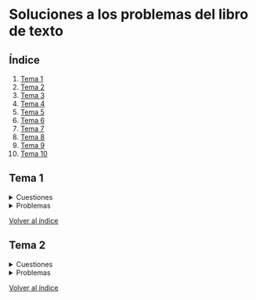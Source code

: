 

# Soluciones a los problemas del libro de texto

## Índice

1. [Tema 1](#tema-1)
2. [Tema 2](#tema-2)
3. [Tema 3](#tema-3)
4. [Tema 4](#tema-4)
5. [Tema 5](#tema-5)
6. [Tema 6](#tema-6)
7. [Tema 7](#tema-7)
8. [Tema 8](#tema-8)
9. [Tema 9](#tema-9)
10. [Tema 10](#tema-10)

## Tema 1
<details>
<summary>Cuestiones</summary>
<br>

### Q1-1. Identifique los cinco componentes de un sistema de comunicación de datos.

Los cinco componentes son el **mensaje**, el **emisor**, el **receptor**, el **medio de transmisión** y el **protocolo**. (p.4-5) 
  
---

### Q1-2. ¿Cuáles son los tres criterios necesarios para que una red sea eficiente y efectiva?

Los tres criterios son **rendimiento**, **fiabilidad** y **seguridad**. (p.7-8)
  
---  

### Q1-3. ¿Cuáles son las ventajas de una conexión multipunto sobre una punto a punto?

Algunas ventajas de conexión multipunto frente a conexión punto a punto pueden ser **bajo coste** y **facilidad de instalación**. (p.8)

---
  
### Q1-4. ¿Cuáles son los dos tipos de configuración de línea?

Los dos tipos son **punto a punto** y **multipunto**. (p.8)

  ---
  
### Q1-5. Clasifique las cuatro topologías básicas de red en términos de configuración de la línea.

Topologías de **malla**, **estrella** y **anillo** corresponden a una conexión **punto a punto**.
La topología en **bus** corresponde a una conexión **multipunto**. (p.9-12)

  ---
    
### Q1-6. ¿Cuáles son las diferencias entre los modos de transmisión semidúplex y dúplex?

En transmisión **semidúplex** solo una entidad puede transmitir a la vez; en una transmisión **dúplex** las dos entidades pueden transmitir a la vez.
  
  ---

### Q1-7. Nombre los cuatro tipos básicos de topología de red y cite una ventaja de cada tipo.

- **Malla**: Cada conexión solo transporta la información necesaria. Es robusta. **Privacidad y seguridad**.
- **Estrella**: Más barata que malla. Facil de configurar. **Robusta**.
- **Bus**: **Sencilla de instalar**. Barata.
- **Anillo**: Facil de instalar y reconfigurar. **Fallos son faciles de aislar**.

Estas topologias también presentan algunas desventajas:

- Malla: Dificil de instalar y mantener. Problemas de espacio físico para cables. Puede ser muy cara.
- Estrella: Dependiente del concentrador (hub). Requiere mucho cable.
- Bus: Dificil de reconectar y de aislar fallos.. Dificil de conectar más dispositivos. Degradación de la señal con la distancia. Muy sensible a fallos.
- Anillo: Rotura en el anillo puede inhabilitar la red. Restricciones por maxima longitud del anillo o número de dispositivos. (p.9-12)

  ---
  
### Q1-8. Para una red con n dispositivos, ¿cuál es el número de enlaces de cable necesarios para una malla, un anillo, un bus y una topología en estrella?

- **Malla**: n(n-1)/2
- **Anillo**: n
- **Bus**: n+1
- **Estrella**: n
  
  ---

### Q1-9. ¿Cuáles son algunos de los factores que determinan que una red sea una LAN o una WAN

Los factores generales son **tamaño**, **distancias cubiertas por la red**, **estructura** y **titularidad de la propiedad**. (p.14)

  ---
  
### Q1-10. ¿Qué es un internet? ¿Qué es Internet?

Un internet es una interconexión de redes. Internet es el nombre de una red global específica.
  
  ---

### Q1-11. ¿Por qué se necesitan los protocolos?

Un protocolo define qué es comunicado, cuándo y de qué manera. Esto **proporciona una transferencia precisa y oportuna de información entre diferentes dispositivos en una red**.

  ---   
  
### Q1-12. En una LAN con un interruptor de capa de enlace (Figura 1.8b ), el Host 1 quiere enviar un mensaje al Host 3. Dado que la comunicación es a través del interruptor de capa de enlace, ¿el interruptor debe tener una dirección? Desarróllelo.

Un interruptor de capa de enlace es un conmutador (switch). Un dispositivo de este tipo no requiere tener asignada ninguna dirección ni física (MAC) ni lógica (IP). Lo que si tiene que hacer es consultar las direcciones físicas (MAC) de las tramas que le llegan para poder encaminarlas por el puerto de salida correspondiente tras consultar la tabla que vinvula direcciones y puertos.

Si es un conmutador de gama alta (gestionable) puede tener dirección MAC asignada para poder establecer conexiones con él desde una terminal de control pero sería para tareas de configuración del equipo.
  
  ---

### Q1-13. ¿Cuántas redes WAN punto a punto se necesitan para conectar n redes LAN si cada red LAN debe ser capaz de comunicarse directamente con cualquier otra red LAN

Cada LAN se conecta a las (n-1) LANs restantes. Esto representa n(n-1) conexiones. Como las conexiones pueden ser usadas en ambas direcciones, solo necesitaremos la mitad de esas conexiones, por lo tanto la respuesta es **n(n − 1)/2**.

  ---
  
### Q1-14. Cuando usamos los teléfonos locales para hablar con un amigo, ¿estamos usando una red de conmutación de circuitos o una red de conmutación de paquetes?

Una red de **conmutación de circuitos**. Se trata de una conexión dedicada, donde la información se transmite directamente sin cola o retraso.(p.15-17)

  ---
  
### Q1-15. Cuando un residente utiliza un servicio de marcación o DLS para conectarse a Internet, ¿cuál es el papel de la compañía telefónica?

La compañia telefónica  actua como un **ISP (Proveedor de Servicios de Internet)**. La conexión del residente a la compañia telefónica es un acceso WAN punto a punto que conecta el domicilio a Internet. La compañia telefónica provee al residente con los servicios necesarios, como por ejemplo correo electrónico. (p.18-19)

  ---
  
### Q1-16. ¿Cuál es el primer principio que discutimos en este capítulo para la arquitectura por niveles de protocolo que debe seguirse para que la comunicación sea bidireccional?

El primer principio dice que para tener comunicación bidireccional, cada nivel debe ser capaz de realizar dos tareas opuestas, una en cada sentido. Esto en realidad está explicado en el siguiente tema.(p.34)

  ---
  
### Q1-17. Explique la diferencia entre un borrador de Internet y una propuesta de estándar.

Un **borrador de Internet** es un **documento de trabajo sin estatus oficial** y un tiempo de vida de seis meses. Puede convertirse en una propuesta de estándar después de seis meses si ha recibido suficiente atención en la comunidad de Internet. (p.22-23)

  ---
  
### Q1-18. Explique la diferencia entre una RFC requerida y una RFC recomendada.

La **RFC requerida** debe ser implementada por todos los sistemas de Internet, mientras que una **RFC recomendada** no es requerida pero su implementación, aunque por su utilidad se recomiende. 

  ---
  
### Q1-19. Explique la diferencia entre las tareas del IETF y del IRTF

El **IETF** (Grupo de Trabajo de Ingeniería de Internet) es responsable de **identificar problemas operacionales y proponer soluciones a estos problemas**. 
El **IRTF** (Grupo de Trabajo de Investigación de Internet) se centra en temas de **investigación a largo plazo**, como protocolos, aplicaciones, arquitectura y tecnología de Internet.

  
</details>

<details>
<summary>Problemas</summary>
<br>

### P1-1. ¿Cuál es el máximo número de carácteres o símbolos que se pueden representar con Unicode?
  
Con Unicode se pueden representar hasta **1,111,998** carácteres diferentes: 17 planos × 65,536 carácteres por plano - 2048 subrogados - 66 no-carácteres
  
---

### P1-2. Una imagen a color usa 16 bits para representar un pixel. ¿Cuál es el número máximo de colores diferentes que se pueden representar?

  Con 16 bits se pueden representar **2<sup>16</sup>=65536**  colores diferentes.
  
---  

### P1-3. Supón que seis dispositivos están organizados en una topología de malla. ¿Cuántos cables se necesitan? ¿Cuántos puertos son necesarios para cada dispositivo?

  - **Cables**: n<sub>cables</sub> = 6(6-1)/2 = **15**
  - **Puertos**: n<sub>puertos</sub> = 6-1 = **5**

---
  
### P1-4. Para cada una de las siguientes redes, comenta las consecuencias si una conexión falla.
### a. Cinco dispositivos conectados en malla
  Si la conexión falla, el resto de conexiones seguirán funcionando.
  
### b. Cinco dispositivos conectados en estrella (sin contar el hub)
  El resto de dispositivos seguirá siendo capaz de enviar datos a traves del hub, pero no se puede conectar con el dispositivo  cuya conexión al hub falló.
  
### c. Cinco dispositivos conectados en bus
  Si el fallo es en un cable de conexión, ese dispositivo queda fuera de alcance. Si el fallo es en el cable principal, toda la red queda inutilizada.
  
### d. Cinco dispositivos conectados en anillo.
  Un fallo en una conexión deja inhabilitada toda la linea, a menos que que sea un anillo dual, o se haya implementado algún mecanismo de conmutación para puentear la conexión fallida.(p.9-12)

  ---
  
### P1-5. Tenemos dos ordenadores conectados en casa por un concentrador (Ethernet hub). ¿Se trata de una LAN o una WAN?Razona tu respuesta..

Es una Red de Area Local (LAN), pues es de tamaño limitado, interconecta (dos) Hosts y es de propiedad privada.(p.14)

  ---
    
### P1-6. En una topología de anillo como la de la figura 1.7, ¿qué ocurre si se desconecta una de las estaciones?

Teóricamente, en una topología de anillo, desconectar una estación implica interrumpir la red. Sin embargo, hoy en día muchas redes en anillo usan un mecanismo para puentear la estación para que la red pueda continuar operando.
  
  ---

### P1-7. En una topología en bus como la de la figura 1.6, ¿qué ocurre si se desconecta una de las estaciones?

En una topología de bus, ninguna estación está en el camino de la señal, por lo que desconectar una estación no tiene ningún efecto sobre la red.

  ---
  
### P1-8. El rendimiento es inversamente proporcional a la latencia. Cuando usamos Internet, ¿cuál de las siguientes aplicaciones son más sensibles a la latencia?
### a. Enviar un correo electrónico
  El correo electrónico no es una aplicación interactiva. Aunque es enviado inmediatamente, no se requiere que sea abierto inmediatamente y puede llegar esperar en el servidor un periodo prolongado de tiempo. Es por lo tanto, casi nada sensible a latencia.
  
### b. Copiar un fichero
  No se espera de un fichero que sea copiado inmediatamente, por lo que no es muy sensible a latencia.
  
### c. Navegar por internet
  Para una navegación fluida se espera una respuesta rápida de las páginas web que estamos visitando, por lo que es muy sensible a la latencia.
  
  ---

### P1-9. Cuando una persona realiza una llamada de teléfono local a otra persona, ¿es una conexión punto a punto o multipunto? Razona tu respuesta.

  Se trata de una comunicación exclusiva entre la persona que llama y el receptor, por lo que se establece Una linea dedicada entre ellos. Esto es una conexión **punto a punto** 
  
  ---
  
### P1-10. Compara la red telefónica e Internet. ¿En qué se parecen? ¿En qué se diferencian?

  Ambas son similares en el hecho de que están construidas como interconexiones de muchas redes menores.
  
  La red telefónica fué designada originalmente para transmitir voz, mientras que Internet fué concebida originalmente para transmitir datos. Esto implica además, que la red telefónica es en su mayor parte una red de conmutación de circuitos, mientras que Internet es principalmente una red de conmutación de paquetes.
 
</details>

[Volver al índice](#índice)

## Tema 2
<details>
<summary>Cuestiones</summary>
<br>

### Q2-1. Según se describe en este capítulo, ¿qué principio básico ha de seguirse respecto a protocolos de arquitectura por niveles para que la comunicación sea bidireccional?
  
  Para que la comunicación sea bidimensional, cada capa o nivel debe ser capaz de proporcionar dos tareas opuestas, una en cada dirección.
  
  ---
  
### Q2-2. ¿Qué niveles del conjunto de protocolos TCP/IP están involucrados en un conmutador de nivel de enlace?
  
  Nivel físico y nivel de enlace de datos. (p.37-38)
  
  ---
  
### Q2-3. Un enrutador conecta tres enlaces (redes). ¿Con cuántos de cada uno de los siguientes niveles puede estar involucrado el enrutador?
### a. Nivel físico
Tres niveles
  
### b. Nivel de enlace de datos
Tres niveles
  
### c. Nivel de red
Un nivel (p.41)
  
  ---

### Q2-4. En el conjunto de protocolos TCP/IP, ¿cuáles son los objetos idénticos en el sitio del emisor y del receptor cuando pensamos en la conexión lógica en el nivel de aplicación?

  El mensaje.(p.38)
  
  ---
  
### Q2-5. Un host se comunica con otro host usando el conjunto de protocolos TCP/IP. ¿Cuál es la unidad de datos que se envía o recibe en cada uno de los siguientes niveles?
### a. Nivel de aplicación
  
  Mensaje
  
### b. Nivel de red
  
  Datagrama
  
### c. Nivel de enlace de datos
  
  Trama (frame) (p.41-42)

  ---
  
### Q2-6. ¿Cuál de las siguientes unidades de datos está encapsulada en una trama?
### a. Un datagrama de usuario
  
  Si, pero no de manera directa. El datagrama de usuario es la unidad de datos del nivel de transporte (para protocolo UDP), este es encapsulado en un datagrama en el nivel de red, y entonces de nuevo encapsulado, esta vez en una trama, en el nivel de enlace de datos.
  
### b. Un datagrama
  
  Si, el nivel de enlace de datos encapsula un datagrama en una trama.
  
### c. Un segmento
  
  Si, pero no de manera directa. El segmento es la unidad de datos del nivel de transporte (para protocolo TCP), este es encapsulado en un datagrama en el nivel de red, y entonces de nuevo encapsulado, esta vez en una trama, en el nivel de enlace de datos.

  ---
  
### Q2-7. ¿Cuál de las siguientes unidades de datos se desencapsula a partir de un datagrama de usuario?
### a. Un datagrama
  
  No, el datagrama es la unidad de datos del nivel de red y se desencapsula de una trama (nivel de enlace de datos).
  
### b. Un segmento
  
  No, el segmento es la unidad de datos del nivel de transporte cuando se usa el protocolo TCP y se desencapsula de un datagrama (nivel de red).
  
### c. Un mensaje

  Correcto, el mensaje es la unidad de datos del nivel de aplicación y se desencapsula de un datagrama de usuario (nivel de transporte con protocolo UDP). (p.41-42)
  
  ---
  
### Q2-8. ¿Cuál de las siguientes unidades de datos tiene un mensaje del nivel de aplicación más el encabezado del nivel 4?
### a. Una trama
  
  Una trama es encapsulada en el nivel de enlace de datos (nivel 2) a partir de un datagrama, y lleva por lo tanto, además del mensaje, el encabezado de los niveles 2, 3 y 4. 
  
### b. Un datagrama de usuario
  
  Un datagrama de usuario es encapsulado en el nivel de transporte (nivel 4) a partir de un mensaje, y lleva por lo tanto, además del mensaje, el encabezado de su nivel. 
  
### c. Un bit
  
  Un bit es la mínima unidad de información y no trae, por definición, ni mensaje ni encabezado de ningún tipo, tan solo un valor en alta, 1, o en baja, 0.

  ---
  
### Q2-9. Enumere algunos protocolos de nivel de aplicación que se mencionan en este capítulo.
  
- HTTP, Protocolo de Transferencia de Hipertexto
- SMTP, Protocolo Simple de Transferencia de Correo
- FTP, Protocolo de Transferencia de Archivos
- TELNET, Red de Terminales
- SSH, Secure Shell
- SNMP, Protocolo Simple de Gestión de Redes

  ---
  
### Q2-10. Si un número de puerto es de 16 bits (2 bytes), ¿cuál es el tamaño mínimo de la cabecera en el nivel de transporte del conjunto de protocolos TCP/IP?
  
  Como el segmento (o datagrama de usuario) debería incluir el número de puerto de la fuente y del destinatario, la cabecera no puede ser menor de 2x2 bytes, o sea 4 bytes.

  ---
  
### Q2-11. ¿Qué tipos de direcciones (identificadores) se utilizan en cada uno de los siguientes niveles?
### a. Nivel de aplicación
  
En el nivel de aplicación se usan normalmente **nombres** para definir el nombre del ordenador de destino o el nombre del fichero al que queremos acceder. Un ejemplo es *alguien@algunsitio.com*
  
### b. Nivel de red
  
  En el nivel de red, se usan dos **direcciones lógicas** (fuente y destino) para definir los ordenadores fuente y destino. Estas direcciones son únicas universalmente.
  
### c. Nivel de enlace de datos
  
  En el nivel de enlace de datos, se usan dos **direcciones de nivel de enlace** para definir las conexiones fuente y destino del enlace.

  ---
  
### Q2-12. Cuando decimos que la capa de transporte multiplexa y demultiplexa los mensajes de la capa de aplicación, ¿queremos decir que un protocolo de nivel de transporte puede combinar varios mensajes del nivel de aplicación en un paquete? Explíquelo.
  
No, significa que un protocolo de nivel de transporte puede encapsular paquetes de diferentes protocolos de nivel de aplicación. Para ello se añade un campo en la cabecera que identificael protocolo al que pertenece el paquete encapsulado.
  
  ---
  
### Q2-13. ¿Puede explicar por qué no mencionamos los servicios de multiplexación/demultiplexación para el nivel de aplicación?
  
  El nivel de aplicación es el nivel más alto del conjunto de protocolos. Esto significa que no proporciona servicios a ninguna otra capa, por lo que hablar de multiplexación/demultiplexación en esta capa no tiene sentido.
  
  ---
  
### Q2-14. Supongamos que queremos conectar dos hosts aislados para que cada uno se comunique con el otro. ¿Necesitamos un conmutador de enlace entre ambos? Desarrollar.
  
  
  
  ---
  
### Q2-15. Si hay un solo camino entre el host de origen y el de destino, ¿necesitamos un enrutador entre los dos hosts?
  
  **No**. Un enrutador es necesario cuando hay más de un camino entre dos hosts. En ese caso, el enrutador es responsable de elegir el camino óptimo en cada momento.

    
</details>

<details>
<summary>Problemas</summary>
<br>
  
### P2-l. Responda a las siguientes preguntas sobre la Figura 2.2 cuando la comunicación sea de María a Ana:
### a. ¿Cuál es el servicio proporcionado por el nivel 1 al nivel 2 en el sitio de María?
  
  El nivel 1 coge el texto cifrado del nivel 2, lo mete en un sobre (lo encapsula) y lo envía.
  
### b. ¿Cuál es el servicio proporcionado por el nivel 1 al nivel 2 en el sitio de Ana?
  
  El nivel 1 recibe el correo, saca mensaje cifrado del sobre (lo desencapsula) y lo pasa al nivel 2.
  
  ---
  
### P2-2. Responda a las siguientes preguntas sobre la Figura 2.2 cuando la comunicación es de María a Ana:
### a. ¿Cuál es el servicio proporcionado por el nivel 2 al nivel 3 en el sitio de María?
### b. ¿Cuál es el servicio proporcionado por el nivel 2 al nivel 3 en el sitio de Ana?
  
  ---
  
### P2-3. Supongamos que el número de hosts conectados a Internet en el año 2010 es de quinientos mil1ones. Si el número de hosts aumenta solo un 20 por ciento por año, ¿cuál es el número de hosts en el año 2020?
  
  
  Sea H_n el número de hosts conectados a Internet en el año n. Si en 2010 había 500 millones de hosts, con un crecimiento anual del 20% tenemos:
  
  H<sub>2020</sub> = 5&sdot;10<sup>8</sup>&sdot;1.20<sup>10</sup> &#8776; 3 &sdot;10<sup>9</sup>
  
  Aproximadamente 3.000 millones.
  
  ---
  
### P2-4. Supongamos que un sistema utiliza cinco niveles de protocolo. Si el programa de aplicación crea un mensaje de 100 bytes y cada capa (incluyendo la quinta y la primera) añade un encabezado de 10 bytes a la unidad de datos, ¿cuál es la eficiencia (la relación entre los bytes de la capa de aplicación y el número de bytes transmitidos) del sistema?
  
  ---
  
### P2-5. Supongamos que hemos creado una Internet de conmutación de paquetes. Usando el conjunto de protocolos TCP/IP, necesitamos transferir un archivo enorme. ¿Cuál es la ventaja y la desventaja de enviar paquetes grandes?
  
  Cuando enviamos paquetes grandes la eficiencia es mayor que si enviamos la misma información en paquetes pequeños ya que la cantidad de los datos que se añaden al encapsular es menor. La desventaja es que en caso de perdida de un paquete o corrupción de los datos durante la transmisión, se necesita reenviar mucha más información.
  
  ---
  
### P2-6. Relacione los siguientes elementos con uno o más niveles del conjunto de protocolos TCP/IP:
### a. Determinación de ruta
### b. Conexión a los medios de transmisión
### c. Proporcionar servicios al usuario final
  
  ---
  
### P2-7. Relacione los siguientes elementos con uno o más niveles del conjunto de protocolos TCP/IP:
### a. Crear datagramas de usuario
  
  Los datagramas de usuario se crean en el nivel de transporte (protocolo UDP).
  
### b. Responsabilidad de manipular el envío de tramas entre nodos adyacentes
  
  El nivel de enlace de datos es el responsable de mover las tramas entre nodos adyacentes.
  
### c. Transformar bits en señales electromagnéticas
  
  Este proceso ocurre en el nivel físico.
  
  ---
  
### P2-8. En la Figura 2.10, cuando el protocolo IP desencapsula el paquete del nivel de transporte, ¿cómo sabe a qué protocolo de nivel superior ha de entregarse (UDP o TCP)?
  
 ---
  
### P2-9. Supongamos que una Internet privada usa tres protocolos distintos en el nivel de enlace de datos (L1, L2 y L3). Vuelva a dibujar la Figura 2.10 siguiendo esta premisa. ¿Podemos decir que en el nivel de enlace de datos, tenemos demultiplexación en el nodo fuente y multiplexación en el nodo del destinatario?
  
 ![Problema 2-19](https://github.com/mt0rm0/materiales-informatica-uned/blob/main/redes/P2-9.jpg)
  
  Si se entiende multiplexar como un proceso de varios (protocolos) a uno y demultiplexar como un proceso de uno a varios, se tendría demultiplexación en el nivel de enlace de datos de la fuente y multiplexatción en el nivel de enlace de datos del destino. Sin embargo, desde un punto de vista más purista, la multiplexación implica la habilidad de un protocolo para encapsular paquetes de datos del diferentes protocolos de un nivel superior. De acuerdo a esa definición, no tendriamos demultiplexación, sino lo que se conoce como **demultiplexación inversa**. Su equivalente en el nodo destino sería la **multiplexación inversa**.
  
  ---
  
### P2-10. Supongamos que una Internet privada requiere que los mensajes del nivel de aplicación estén cifrados y descifrados por motivos de seguridad. Si necesitamos añadir alguna información sobre el proceso de cifrado/descifrado (como los algoritmos usados en el proceso), ¿significa que estamos añadiendo un nivel al conjunto de protocolos TCP/IP? Rediseñe las capas TCP/IP (Figura 2.4 parte b) si lo cree así.
  
  ---
  
### P2-11. La arquitectura modular de protocolos se puede encontrar en muchos aspectos de nuestras vidas, como en los viajes aéreos. Imagine que hace un viaje de ida y vuelta para pasar un tiempo de vacaciones en un complejo turístico. Tiene que pasar por algunos procesos en el aeropuerto de su ciudad antes de volar. También hay que pasar por algunos procesos al llegar al aeropuerto del destino. Muestra los niveles de protocolo para el viaje de ida y vuelta utilizando algunos niveles como la facturación y recogida de equipajes, embarque y desembarque, despegue y aterrizaje.
  
  ---
  
### P2-12. La presentación de datos es cada vez más importante en la Internet de hoy en día. Algunas personas sostienen que el conjunto de protocolos TCP/IP necesita añadir un nuevo nivel para ocuparse de la presentación de los datos. Si se añade este nuevo nivel en el futuro, ¿dónde debería estar su posición en el conjunto? Redibuje la Figura 2.4 para incluir dicho nivel.
  
  ---
  
### P2-13. En una Internet, cambiamos la tecnología LAN a una nueva. ¿Qué niveles del conjunto de protocolos TCP/IP deben cambiarse?
  
  ---
  
### P2-l4. Supongamos que se ha escrito un protocolo de nivel de aplicación para utilizar los servicios de UDP. ¿Puede el protocolo de nivel de aplicación utilizar los servicios de TCP sin cambios?
  
  ---
  
### P2-15. Usando la Internet en la Figura 1.11 (Capítulo 1), muestre los niveles del conjunto de protocolos TCP/IP y el flujo de datos cuando dos hosts, uno en la costa oeste y el otro en la costa este, intercambian mensajes.
   
</details>

[Volver al índice](#índice)
